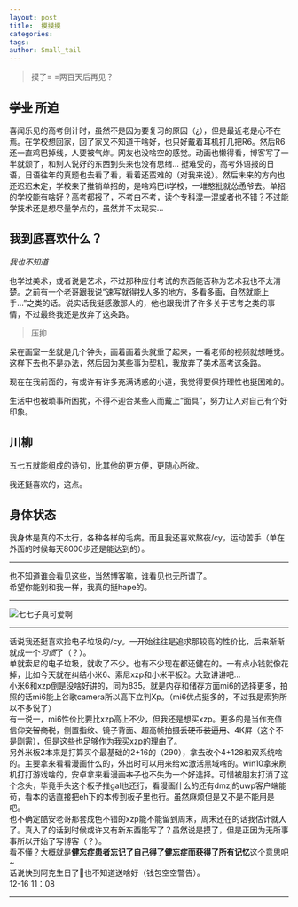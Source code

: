 ```yaml
---
layout: post
title:  摸摸摸
categories: 
tags: 
author: Small_tail
---
```


> 摸了= =两百天后再见？



## ~~学业~~ 所迫
  
喜闻乐见的高考倒计时，虽然不是因为要复习的原因（¿），但是最近老是心不在焉。在学校想回家，回了家又不知道干啥好，也只好戴着耳机打几把R6。然后R6还一直鸡巴掉线，人要被气炸。网友也没啥空的感觉。动画也懒得看，博客写了一半就颓了，和别人说好的东西到头来也没有思绪… 
挺难受的，高考外语报的日语，日语往年的真题也去看了看，看着还蛮难的（对我来说）。然后未来的方向也还迟迟未定，学校来了推销单招的，是啥鸡巴it学校，一堆憨批就怂恿爷去。单招的学校能有啥好？高考都报了，不考白不考，读个专科混一混或者也不错？不过能学技术还是想尽量学点的，虽然并不太现实…  

## 我到底喜欢什么？  
*我也不知道*

也学过美术，或者说是艺术，不过那种应付考试的东西能否称为艺术我也不太清楚。之前有一个老哥跟我说“速写就得找人多的地方，多看多画，自然就能上手…”之类的话。说实话我挺感激那人的，他也跟我讲了许多关于艺考之类的事情，不过最终我还是放弃了这条路。    
> 压抑

呆在画室一坐就是几个钟头，画着画着头就重了起来，一看老师的视频就想睡觉。这样下去也不是办法，然后因为某些事为契机，我放弃了美术高考这条路。  

现在在我前面的，有或许有许多充满诱惑的小道，我觉得要保持理性也挺困难的。  

生活中也被琐事所困扰，不得不迎合某些人而戴上“面具”，努力让人对自己有个好印象。

## 川柳  

五七五就能组成的诗句，比其他的更方便，更随心所欲。 

我还挺喜欢的，这点。  

## 身体状态  

我身体是真的不太行，各种各样的毛病。而且我还喜欢熬夜/cy，运动苦手（单在外面的时候每天8000步还是能达到的）。

---
也不知道谁会看见这些，当然博客嘛，谁看见也无所谓了。  
希望你能别和我一样，我真的挺hape的。 
 
---
![七七子真可爱啊](https://i.loli.net/2019/12/15/fMCxeUj3wFOILzy.png)  

---
话说我还挺喜欢捡电子垃圾的/cy。一开始往往是追求那较高的性价比，后来渐渐就成一个*习惯*了（？）。  
单就索尼的电子垃圾，就收了不少。也有不少现在都还健在的。一有点小钱就像花掉，比如今天就在纠结小米6、索尼xzp和小米平板2。大致讲讲吧…  
小米6和xzp倒是没啥好讲的，同为835。就是内存和储存方面mi6的选择更多，拍照的话mi6能上谷歌camera所以高下立判Xp。（mi6优点挺多的，不过我是索狗所以不多说了）  
有一说一，mi6性价比要比xzp高上不少，但我还是想买xzp。更多的是当作充值信仰~~交智商税~~，侧置指纹、镜子背面、超高帧拍摄~~丢硬币装逼用~~、4K屏（这个不是刚需），但是这些也足够作为我买xzp的理由了。  
另外米板2本来是打算买个最基础的2+16的（290），拿去改个4+128和双系统啥的。主要拿来看看漫画什么的，外出时可以用来给xc激活黑域啥的。win10拿来刷机打打游戏啥的，安卓拿来看漫画~~本子~~也不失为一个好选择。可惜被朋友打消了这个念头，毕竟手头这个板子推gal也还行，看漫画什么的还有dmzj的uwp客户端能苟，看本的话直接把eh下的本传到板子里也行。虽然麻烦但是又不是不能用是吧。  
也不确定酷安老哥那套成色不错的xzp能不能留到周末，周末还在的话我估计就入了。真入了的话到时候或许又有新东西能写了？虽然说是摸了，但是正因为无所事事所以开始了写博客（？）。  
看不懂？大概就是**健忘症患者忘记了自己得了健忘症而获得了所有记忆**这个意思吧~  
话说快到阿克生日了🤔也不知道送啥好（钱包空空警告）。  
12-16 11：08  

---
